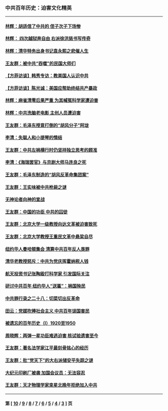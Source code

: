 ### 中共百年历史：迫害文化精英
---
#### [林辉：胡适信了中共的 侄子次子下场惨](../../pages/nf1176111/n14019760.md?07130430) 
#### [林辉： 四次越狱奔自由 右派徐洪慈书写传奇](../../pages/nf1176111/n14010438.md?07130430) 
#### [林辉：清华特务出身书记袁永熙之悲催人生](../../pages/nf1176111/n13997413.md?07130430) 
#### [王友群：被中共“吞噬”的民国大师们](../../pages/nf1176111/n13942620.md?07130430) 
#### [【方菲访谈】韩秀专访：教美国人认识中共](../../pages/nf1176111/n13821310.md?07130430) 
#### [【方菲访谈】陈光诚：美国应帮助终结共产暴政](../../pages/nf1176111/n13759521.md?07130430) 
#### [林辉：麻雀清零后果严重 为其喊冤科学家遭迫害](../../pages/nf1176111/n13746900.md?07130430) 
#### [林辉：中共洗脑老电影 主创人员遭迫害](../../pages/nf1176111/n13699437.md?07130430) 
#### [王友群：毛泽东授意打倒的“胡风分子”阿垅](../../pages/nf1176111/n13592541.md?07130430) 
#### [李清：失聪人和小提琴的情结](../../pages/nf1176111/n13459280.md?07130430) 
#### [王友群：中共左祸横行时仍坚持独立思考的顾准](../../pages/nf1176111/n13444722.md?07130430) 
#### [李清：《海瑞罢官》与京剧大师马连良之死](../../pages/nf1176111/n13412316.md?07130430) 
#### [王友群：毛泽东制造的“胡风反革命集团案”](../../pages/nf1176111/n13324909.md?07130430) 
#### [王友群：王实味被中共枪毙之谜](../../pages/nf1176111/n13307502.md?07130430) 
#### [无神论者向神的宣战](../../pages/nf1176111/n13281535.md?07130430) 
#### [王友群：中国的功臣 中共的囚徒](../../pages/nf1176111/n13291790.md?07130430) 
#### [王友群：北京大学一级教授向达文革被迫害致死](../../pages/nf1176111/n13150966.md?07130430) 
#### [王友群：北京大学教授王重民文革中悬梁自尽](../../pages/nf1176111/n13084645.md?07130430) 
#### [纽约华人曼哈顿集会 清算中共百年反人类罪](../../pages/nf1176111/n13084157.md?07130430) 
#### [清华老教授怒斥：中共为党庆挥霍纳税人钱](../../pages/nf1176111/n13071430.md?07130430) 
#### [航天投资书记张陶殴打科学家 引发国际关注](../../pages/nf1176111/n13069132.md?07130430) 
#### [研讨中共百年 纽约华人“送匾”：祸国殃民](../../pages/nf1176111/n13057367.md?07130430) 
#### [中共罪行录之二十八：切菜切出反革命](../../pages/nf1176111/n13030600.md?07130430) 
#### [田云：党媒吹捧社会主义 中共百年误国害民](../../pages/nf1176111/n13006682.md?07130430) 
#### [被遗忘的百年历史（I）1920至1950](../../pages/nf1176111/n12986411.md?07130430) 
#### [周晓辉：两弹一星功臣难逃迫害 核试验遗害至今](../../pages/nf1176111/n12974997.md?07130430) 
#### [王友群：著名法学家江平最刻骨铭心的经历](../../pages/nf1176111/n12970787.md?07130430) 
#### [王友群：批“党天下”的大右派储安平失踪之谜](../../pages/nf1176111/n12954229.md?07130430) 
#### [大纪元印刷厂被袭 加国会议员：无法容忍](../../pages/nf1176111/n12883028.md?07130430) 
#### [王友群：天才物理学家束星北晚年拒绝加入中共](../../pages/nf1176111/n12792913.md?07130430) 

---
#### 第 [ [10](./10.md?07130430) / [9](./9.md?07130430) / [8](./8.md?07130430) / [7](./7.md?07130430) / [6](./6.md?07130430) / [5](./5.md?07130430) / [4](./4.md?07130430) / [3](./3.md?07130430) ] 页
